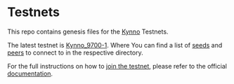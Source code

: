 # Testnets

This repo contains genesis files for the [Kynno](https://github.com/ahmedoubadi/core) Testnets.

The latest testnet is [Kynno_9700-1](./kynno_9700-1/seeds.txt). Where You can find a list of [seeds](./kynno_9700-1) and [peers](./kynno_9700-1/peers.txt) to connect to in the respective directory.

For the full instructions on how to [join the testnet](https://kynno.dev/testnet/join.html), please refer to the official [documentation](https://kynno.dev).

